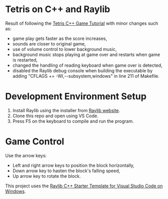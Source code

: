 # Tetris on C++ and Raylib
Result of following the <a href="https://www.youtube.com/watch?v=wVYKG_ch4yM">Tetris C++ Game Tutorial</a> with minor changes such as:
* game play gets faster as the score increases,
* sounds are closer to original game,
* use of volume control to lower background music,
* background music stops playing at game over and restarts when game is restarted,
* changed the handling of reading keyboard when game over is detected,
* disabled the Raylib debug console when building the executable by adding "CFLAGS += -Wl,--subsystem,windows" in line 211 of Makefile.

# Development Environment Setup
1. Install Raylib using the installer from <a href="https://raylib.com">Raylib website</a>.
2. Clone this repo and open using VS Code.
3. Press F5 on the keyboard to compile and run the program.

# Game Control
Use the arrow keys:
* Left and right arrow keys to position the block horizontally,
* Down arrow key to hasten the block's falling speed,
* Up arrow key to rotate the block.

This project uses the <a href="https://github.com/educ8s/Raylib-CPP-Starter-Template-for-VSCODE-V2">Raylib C++ Starter Template for Visual Studio Code on Windows</a>.
